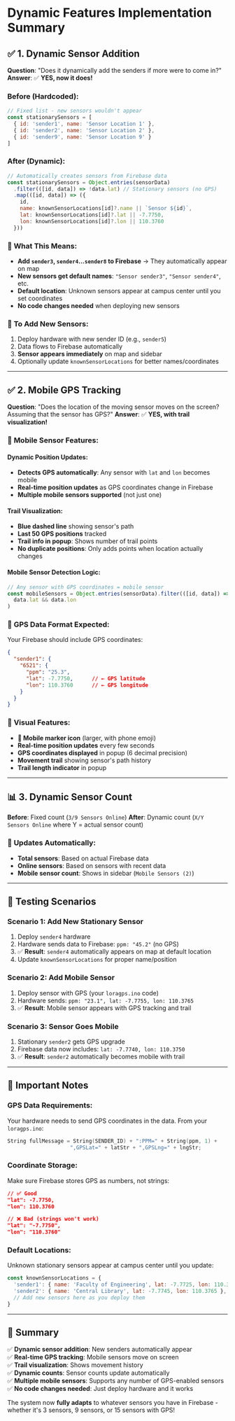 # Dynamic Features Implementation Summary

## ✅ **1. Dynamic Sensor Addition**

**Question**: "Does it dynamically add the senders if more were to come in?"
**Answer**: ✅ **YES, now it does!**

### Before (Hardcoded):
```javascript
// Fixed list - new sensors wouldn't appear
const stationarySensors = [
  { id: 'sender1', name: 'Sensor Location 1' },
  { id: 'sender2', name: 'Sensor Location 2' },
  { id: 'sender9', name: 'Sensor Location 9' }
]
```

### After (Dynamic):
```javascript
// Automatically creates sensors from Firebase data
const stationarySensors = Object.entries(sensorData)
  .filter(([id, data]) => !data.lat) // Stationary sensors (no GPS)
  .map(([id, data]) => ({
    id,
    name: knownSensorLocations[id]?.name || `Sensor ${id}`,
    lat: knownSensorLocations[id]?.lat || -7.7750,
    lon: knownSensorLocations[id]?.lon || 110.3760
  }))
```

### 🎯 **What This Means**:
- **Add `sender3`, `sender4`...`sender8` to Firebase** → They automatically appear on map
- **New sensors get default names**: `"Sensor sender3"`, `"Sensor sender4"`, etc.
- **Default location**: Unknown sensors appear at campus center until you set coordinates
- **No code changes needed** when deploying new sensors

### 🔧 **To Add New Sensors**:
1. Deploy hardware with new sender ID (e.g., `sender5`)
2. Data flows to Firebase automatically  
3. **Sensor appears immediately** on map and sidebar
4. Optionally update `knownSensorLocations` for better names/coordinates

---

## ✅ **2. Mobile GPS Tracking**

**Question**: "Does the location of the moving sensor moves on the screen? Assuming that the sensor has GPS?"
**Answer**: ✅ **YES, with trail visualization!**

### 🚀 **Mobile Sensor Features**:

#### **Dynamic Position Updates**:
- **Detects GPS automatically**: Any sensor with `lat` and `lon` becomes mobile
- **Real-time position updates** as GPS coordinates change in Firebase
- **Multiple mobile sensors supported** (not just one)

#### **Trail Visualization**:
- **Blue dashed line** showing sensor's path
- **Last 50 GPS positions** tracked
- **Trail info in popup**: Shows number of trail points
- **No duplicate positions**: Only adds points when location actually changes

#### **Mobile Sensor Detection Logic**:
```javascript
// Any sensor with GPS coordinates = mobile sensor
const mobileSensors = Object.entries(sensorData).filter(([id, data]) => 
  data.lat && data.lon
)
```

### 📍 **GPS Data Format Expected**:
Your Firebase should include GPS coordinates:
```json
{
  "sender1": {
    "6521": {
      "ppm": "25.3",
      "lat": -7.7750,      // ← GPS latitude
      "lon": 110.3760      // ← GPS longitude  
    }
  }
}
```

### 🎯 **Visual Features**:
- **📱 Mobile marker icon** (larger, with phone emoji)
- **Real-time position updates** every few seconds
- **GPS coordinates displayed** in popup (6 decimal precision)
- **Movement trail** showing sensor's path history
- **Trail length indicator** in popup

---

## 📊 **3. Dynamic Sensor Count**

**Before**: Fixed count (`3/9 Sensors Online`)
**After**: Dynamic count (`X/Y Sensors Online` where Y = actual sensor count)

### 🔄 **Updates Automatically**:
- **Total sensors**: Based on actual Firebase data
- **Online sensors**: Based on sensors with recent data
- **Mobile sensor count**: Shows in sidebar (`Mobile Sensors (2)`)

---

## 🧪 **Testing Scenarios**

### **Scenario 1: Add New Stationary Sensor**
1. Deploy `sender4` hardware
2. Hardware sends data to Firebase: `ppm: "45.2"` (no GPS)
3. ✅ **Result**: `sender4` automatically appears on map at default location
4. Update `knownSensorLocations` for proper name/position

### **Scenario 2: Add Mobile Sensor** 
1. Deploy sensor with GPS (your `loragps.ino` code)
2. Hardware sends: `ppm: "23.1", lat: -7.7755, lon: 110.3765`
3. ✅ **Result**: Mobile sensor appears with GPS tracking and trail

### **Scenario 3: Sensor Goes Mobile**
1. Stationary `sender2` gets GPS upgrade
2. Firebase data now includes: `lat: -7.7740, lon: 110.3750`
3. ✅ **Result**: `sender2` automatically becomes mobile with trail

---

## 🚨 **Important Notes**

### **GPS Data Requirements**:
Your hardware needs to send GPS coordinates in the data. From your `loragps.ino`:
```cpp
String fullMessage = String(SENDER_ID) + ":PPM=" + String(ppm, 1) +
                    ",GPSLat=" + latStr + ",GPSLng=" + lngStr;
```

### **Coordinate Storage**:
Make sure Firebase stores GPS as numbers, not strings:
```json
// ✅ Good
"lat": -7.7750,
"lon": 110.3760

// ❌ Bad (strings won't work)
"lat": "-7.7750", 
"lon": "110.3760"
```

### **Default Locations**:
Unknown stationary sensors appear at campus center until you update:
```javascript
const knownSensorLocations = {
  'sender1': { name: 'Faculty of Engineering', lat: -7.7725, lon: 110.3740 },
  'sender2': { name: 'Central Library', lat: -7.7745, lon: 110.3765 },
  // Add new sensors here as you deploy them
}
```

---

## 🎉 **Summary**

✅ **Dynamic sensor addition**: New senders automatically appear  
✅ **Real-time GPS tracking**: Mobile sensors move on screen  
✅ **Trail visualization**: Shows movement history  
✅ **Dynamic counts**: Sensor counts update automatically  
✅ **Multiple mobile sensors**: Supports any number of GPS-enabled sensors  
✅ **No code changes needed**: Just deploy hardware and it works

The system now **fully adapts** to whatever sensors you have in Firebase - whether it's 3 sensors, 9 sensors, or 15 sensors with GPS!
